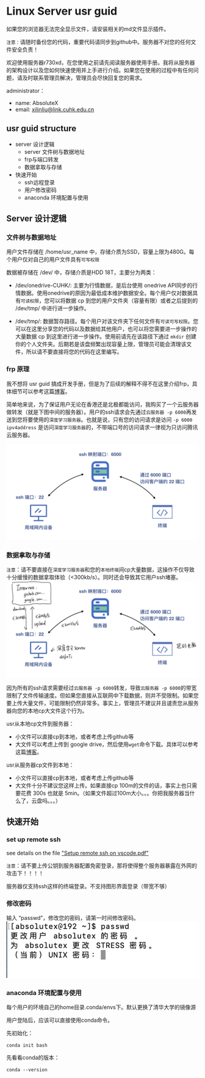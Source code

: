 # Linux Server usr guid

如果您的浏览器无法完全显示文件，请安装相关的md文件显示插件。

`注意：`请随时备份您的代码，重要代码请同步到github中。服务器不对您的任何文件安全负责！

欢迎使用服务器r730xd，在您使用之前请先阅读服务器使用手册。我将从服务器的架构设计以及您如何快速使用并上手进行介绍。如果您在使用的过程中有任何问题，请及时联系管理员解决，管理员会尽快回复您的需求。

administrator：
+ name: AbsoluteX
+ email: xilinliu@link.cuhk.edu.cn

## usr guid structure
+ server 设计逻辑
  + server 文件树与数据地址
  + frp与端口转发
  + 数据拿取与存储
+ 快速开始
  + ssh远程登录
  + 用户修改密码
  + anaconda 环境配置与使用

## Server 设计逻辑

### 文件树与数据地址
用户文件存储在 /home/usr_name 中，存储介质为SSD，容量上限为480G。每个用户仅对自己的用户文件具有`可写权限`

数据被存储在 /dev/ 中，存储介质是HDD 18T，主要分为两类：
+ /dev/onedrive-CUHK/: 主要为行情数据，是后台使用 onedrive API同步的行情数据。使用onedrive的原因为最低成本维护数据安全。每个用户仅对数据具有`可读权限`，您可以将数据 cp 到您的用户文件夹（容量有限）或者之后提到的 /dev/tmp/ 中进行进一步操作。

+ /dev/tmp/: 数据暂存路径。每个用户对该文件夹下任何文件有`可读可写权限`。您可以在这里分享您的代码以及数据给其他用户，也可以将您需要进一步操作的大量数据 cp 到这里进行进一步操作。使用前请先在该路径下通过 `mkdir` 创建你的个人文件夹。后期若是该盘频繁出现容量上限，管理员可能会清理该文件，所以请不要直接将您的代码在这里编写。

### frp 原理
我不想将 usr guid 搞成开发手册，但是为了后续的解释不得不在这里介绍frp，具体细节可以参考这篇[博客](https://cloud.tencent.com/developer/article/1631703)。

简单地来说，为了保证用户无论在香港还是北极都能访问，我购买了一个云服务器做转发（就是下图中间的服务器）。用户的ssh请求会先通过`云服务器 -p 6000`再发送到您将要使用的`深度学习服务器`。也就是说，只有您的访问请求是访问 `-p 6000 ipv4address` 是访问`深度学习服务器`的，不带端口号的访问请求一律视为只访问腾讯云服务器。

![frp](/img/frp.png)

### 数据拿取与存储
`注意`：请不要直接在`深度学习服务器`和您的`本地终端`间cp大量数据，这操作不仅导致十分缓慢的数据拿取体验（<300kb/s）。同时还会导致其它用户ssh堵塞。
![frp](/img/frp2.png)

因为所有的ssh请求需要经过`云服务器 -p 6000`转发，导致`云服务器 -p 6000`的带宽限制了文件传输速度。但如果您直接从互联网中下载数据，则并不受限制。如果您要上传大量文件，可能限制仍然非常多。事实上，管理员不建议并且谴责您从服务器向您的本地cp大文件这个行为。

usr从本地cp文件到服务器：
+ 小文件可以直接cp到本地，或者考虑上传github等
+ 大文件可以考虑上传到 google drive，然后使用`wget`命令下载。具体可以参考这篇[博客](https://www.jianshu.com/p/a0173d0bd66e)。

usr从服务器cp文件到本地：
+ 小文件可以直接cp到本地，或者考虑上传github等
+ 大文件十分不建议您这样上传。如果直接cp 100m的文件的话，事实上也只需要花费 300s 也就是 5min。（如果文件超过100m大小。。。你把我服务器当什么了，云盘吗。。。）



## 快速开始

### set up remote ssh
see details on the file ["Setup remote ssh on vscode.pdf"](/Setup%20remote%20ssh%20on%20vscode.pdf)

`注意`：请不要上传公钥到服务器配置免密登录，那将使得整个服务器暴露在外网的攻击下！！！！

服务器仅支持ssh这样的终端登录。不支持图形界面登录（带宽不够）

### 修改密码
输入 “passwd”，修改您的密码，请第一时间修改密码。
![passwd](/img/passwd.png)

### anaconda 环境配置与使用

每个用户的环境自己的home目录.conda/envs下。默认更换了清华大学的镜像源

用户登陆后，应该可以直接使用conda命令。

先初始化：
```shell
conda init bash
```

先看看conda的版本：
```shell
conda --version
```
